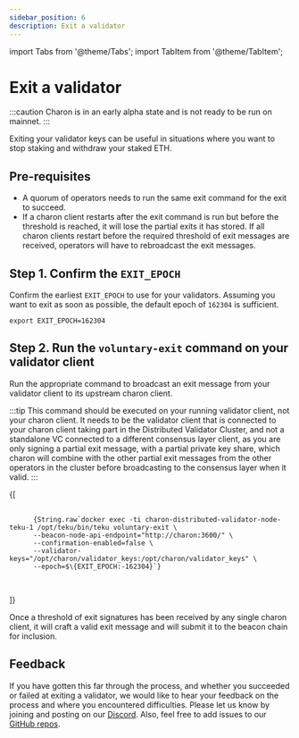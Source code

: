 ```yaml
---
sidebar_position: 6
description: Exit a validator
---
```

import Tabs from '@theme/Tabs';
import TabItem from '@theme/TabItem';

# Exit a validator

:::caution
Charon is in an early alpha state and is not ready to be run on mainnet.
:::

Exiting your validator keys can be useful in situations where you want to stop staking and withdraw your staked ETH.

## Pre-requisites

- A quorum of operators needs to run the same exit command for the exit to succeed.
- If a charon client restarts after the exit command is run but before the threshold is reached, it will lose the partial exits it has stored. If all charon clients restart before the required threshold of exit messages are received, operators will have to rebroadcast the exit messages. 

## Step 1. Confirm the `EXIT_EPOCH`

Confirm the earliest `EXIT_EPOCH` to use for your validators. Assuming you want to exit as soon as possible, the default epoch of `162304` is sufficient.
    
    export EXIT_EPOCH=162304

## Step 2. Run the `voluntary-exit` command on your validator client

Run the appropriate command to broadcast an exit message from your validator client to its upstream charon client.

:::tip
This command should be executed on your running validator client, not your charon client. It needs to be the validator client that is connected to your charon client taking part in the Distributed Validator Cluster, and not a standalone VC connected to a different consensus layer client, as you are only signing a partial exit message, with a partial private key share, which charon will combine with the other partial exit messages from the other operators in the cluster before broadcasting to the consensus layer when it valid. 
:::

<Tabs groupId="validator-clients">
  {[
    <TabItem value="teku" label="Teku" default>
      <pre>
        <code>
      {String.raw`docker exec -ti charon-distributed-validator-node-teku-1 /opt/teku/bin/teku voluntary-exit \
      --beacon-node-api-endpoint="http://charon:3600/" \
      --confirmation-enabled=false \
      --validator-keys="/opt/charon/validator_keys:/opt/charon/validator_keys" \
      --epoch=$\{EXIT_EPOCH:-162304}`}
        </code>
      </pre>
    </TabItem>
  ]}
</Tabs>

Once a threshold of exit signatures has been received by any single charon client, it will craft a valid exit message and will submit it to the beacon chain for inclusion.

## Feedback

If you have gotten this far through the process, and whether you succeeded or failed at exiting a validator, we would like to hear your feedback on the process and where you encountered difficulties. Please let us know by joining and posting on our [Discord](https://discord.gg/n6ebKsX46w). Also, feel free to add issues to our [GitHub repos](https://github.com/ObolNetwork).
